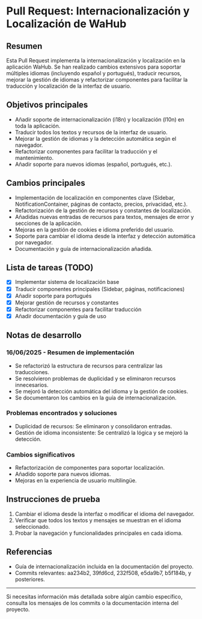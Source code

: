 # Pull Request: Internacionalización y Localización de WaHub

## Resumen
Esta Pull Request implementa la internacionalización y localización en la aplicación WaHub. Se han realizado cambios extensivos para soportar múltiples idiomas (incluyendo español y portugués), traducir recursos, mejorar la gestión de idiomas y refactorizar componentes para facilitar la traducción y localización de la interfaz de usuario.

## Objetivos principales
- Añadir soporte de internacionalización (i18n) y localización (l10n) en toda la aplicación.
- Traducir todos los textos y recursos de la interfaz de usuario.
- Mejorar la gestión de idiomas y la detección automática según el navegador.
- Refactorizar componentes para facilitar la traducción y el mantenimiento.
- Añadir soporte para nuevos idiomas (español, portugués, etc.).

## Cambios principales
- Implementación de localización en componentes clave (Sidebar, NotificationContainer, páginas de contacto, precios, privacidad, etc.).
- Refactorización de la gestión de recursos y constantes de localización.
- Añadidas nuevas entradas de recursos para textos, mensajes de error y secciones de la aplicación.
- Mejoras en la gestión de cookies e idioma preferido del usuario.
- Soporte para cambiar el idioma desde la interfaz y detección automática por navegador.
- Documentación y guía de internacionalización añadida.

## Lista de tareas (TODO)
- [x] Implementar sistema de localización base
- [x] Traducir componentes principales (Sidebar, páginas, notificaciones)
- [x] Añadir soporte para portugués
- [x] Mejorar gestión de recursos y constantes
- [x] Refactorizar componentes para facilitar traducción
- [x] Añadir documentación y guía de uso

## Notas de desarrollo
### 16/06/2025 - Resumen de implementación
- Se refactorizó la estructura de recursos para centralizar las traducciones.
- Se resolvieron problemas de duplicidad y se eliminaron recursos innecesarios.
- Se mejoró la detección automática del idioma y la gestión de cookies.
- Se documentaron los cambios en la guía de internacionalización.

### Problemas encontrados y soluciones
- Duplicidad de recursos: Se eliminaron y consolidaron entradas.
- Gestión de idioma inconsistente: Se centralizó la lógica y se mejoró la detección.

### Cambios significativos
- Refactorización de componentes para soportar localización.
- Añadido soporte para nuevos idiomas.
- Mejoras en la experiencia de usuario multilingüe.

## Instrucciones de prueba
1. Cambiar el idioma desde la interfaz o modificar el idioma del navegador.
2. Verificar que todos los textos y mensajes se muestran en el idioma seleccionado.
3. Probar la navegación y funcionalidades principales en cada idioma.

## Referencias
- Guía de internacionalización incluida en la documentación del proyecto.
- Commits relevantes: aa234b2, 39fd6cd, 232f508, e5da9b7, b5f184b, y posteriores.

---

Si necesitas información más detallada sobre algún cambio específico, consulta los mensajes de los commits o la documentación interna del proyecto.
